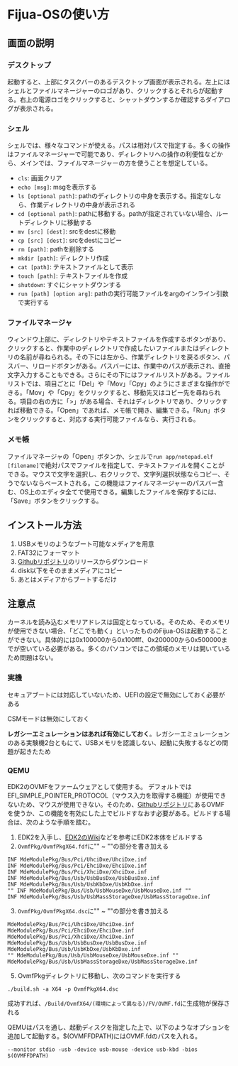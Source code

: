 # Fijua-OSの使い方

## 画面の説明
### デスクトップ
起動すると、上部にタスクバーのあるデスクトップ画面が表示される。左上にはシェルとファイルマネージャーのロゴがあり、クリックするとそれらが起動する。右上の電源ロゴをクリックすると、シャットダウンするか確認するダイアログが表示される。

### シェル
シェルでは、様々なコマンドが使える。パスは相対パスで指定する。多くの操作はファイルマネージャーで可能であり、ディレクトリへの操作の利便性などから、メインでは、ファイルマネージャーの方を使うことを想定している。
- `cls`: 画面クリア
- `echo [msg]`: msgを表示する
- `ls [optional path]`: pathのディレクトリの中身を表示する。指定なしなら、作業ディレクトリの中身が表示される
- `cd [optional path]`: pathに移動する。pathが指定されていない場合、ルートディレクトリに移動する
- `mv [src] [dest]`: srcをdestに移動
- `cp [src] [dest]`: srcをdestにコピー
- `rm [path]`: pathを削除する
- `mkdir [path]`: ディレクトリ作成
- `cat [path]`: テキストファイルとして表示
- `touch [path]`: テキストファイルを作成
- `shutdown`: すぐにシャットダウンする
- `run [path] [option arg]`: pathの実行可能ファイルをargのインライン引数で実行する

### ファイルマネージャ
ウィンドウ上部に、ディレクトリやテキストファイルを作成するボタンがあり、クリックすると、作業中のディレクトリで作成したいファイルまたはディレクトリの名前が尋ねられる。その下には左から、作業ディレクトリを戻るボタン、パスバー、リロードボタンがある。パスバーには、作業中のパスが表示され、直接文字入力することもできる。さらにその下にはファイルリストがある。ファイルリストでは、項目ごとに「Del」や「Mov」「Cpy」のようにさまざまな操作ができる。「Mov」や「Cpy」をクリックすると、移動先又はコピー先を尋ねられる。項目の右の方に「>」がある場合、それはディレクトリであり、クリックすれば移動できる。「Open」であれば、メモ帳で開き、編集できる。「Run」ボタンをクリックすると、対応する実行可能ファイルなら、実行される。

### メモ帳
ファイルマネージャの「Open」ボタンか、シェルで`run app/notepad.elf [filename]`で絶対パスでファイルを指定して、テキストファイルを開くことができる。マウスで文字を選択し、右クリックで、文字列選択状態ならコピー、そうでないならペーストされる。この機能はファイルマネージャーのパスバー含む、OS上のエディタ全てで使用できる。編集したファイルを保存するには、「Save」ボタンをクリックする。

## インストール方法
1. USBメモリのようなブート可能なメディアを用意  
2. FAT32にフォーマット  
3. [Githubリポジトリ](https://github.com/kntt32/Fijua-OS)のリリースからダウンロード  
4. disk以下をそのままメディアにコピー  
5. あとはメディアからブートするだけ  

## 注意点
カーネルを読み込むメモリアドレスは固定となっている。そのため、そのメモリが使用できない場合、「どこでも動く」といったもののFijua-OSは起動することができない。具体的には0x100000から0x100fff、0x200000から0x500000までが空いている必要がある。多くのパソコンではこの領域のメモリは開いているため問題はない。
### 実機
セキュアブートには対応していないため、UEFIの設定で無効にしておく必要がある  

CSMモードは無効にしておく  

**レガシーエミュレーションはあれば有効にしておく**。レガシーエミュレーションのある実験機2台ともにて、USBメモリを認識しない、起動に失敗するなどの問題が起きたため  


### QEMU
EDK2のOVMFをファームウェアとして使用する。
デフォルトではEFI_SIMPLE_POINTER_PROTOCOL（マウス入力を取得する機能）が使用できないため、マウスが使用できない。そのため、[Githubリポジトリ](https://github.com/kntt32/Fijua-OS)にあるOVMFを使うか、この機能を有効にした上でビルドすなおす必要がある。ビルドする場合は、次のような手順を踏む。  
1. EDK2を入手し、[EDK2のWiki](https://github.com/tianocore/tianocore.github.io/wiki/Getting-Started-with-EDK-II)などを参考にEDK2本体をビルドする
2. `OvmfPkg/OvmfPkgX64.fdf`に"" ~ ""の部分を書き加える
```
INF MdeModulePkg/Bus/Pci/UhciDxe/UhciDxe.inf
INF MdeModulePkg/Bus/Pci/EhciDxe/EhciDxe.inf
INF MdeModulePkg/Bus/Pci/XhciDxe/XhciDxe.inf
INF MdeModulePkg/Bus/Usb/UsbBusDxe/UsbBusDxe.inf
INF MdeModulePkg/Bus/Usb/UsbKbDxe/UsbKbDxe.inf
"" INF MdeModulePkg/Bus/Usb/UsbMouseDxe/UsbMouseDxe.inf ""
INF MdeModulePkg/Bus/Usb/UsbMassStorageDxe/UsbMassStorageDxe.inf
```

3. `OvmfPkg/OvmfPkgX64.dsc`に"" ~ ""の部分を書き加える
```
MdeModulePkg/Bus/Pci/UhciDxe/UhciDxe.inf
MdeModulePkg/Bus/Pci/EhciDxe/EhciDxe.inf
MdeModulePkg/Bus/Pci/XhciDxe/XhciDxe.inf
MdeModulePkg/Bus/Usb/UsbBusDxe/UsbBusDxe.inf
MdeModulePkg/Bus/Usb/UsbKbDxe/UsbKbDxe.inf
"" MdeModulePkg/Bus/Usb/UsbMouseDxe/UsbMouseDxe.inf ""
MdeModulePkg/Bus/Usb/UsbMassStorageDxe/UsbMassStorageDxe.inf
```

5. OvmfPkgディレクトリに移動し、次のコマンドを実行する
```
./build.sh -a X64 -p OvmfPkgX64.dsc
```

成功すれば、`/Build/OvmfX64/(環境によって異なる)/FV/OVMF.fd`に生成物が保存される

QEMUはパスを通し、起動ディスクを指定した上で、以下のようなオプションを追加して起動する。$(OVMFFDPATH)にはOVMF.fdのパスを入れる。  
```
--monitor stdio -usb -device usb-mouse -device usb-kbd -bios $(OVMFFDPATH)
```
